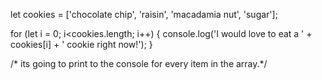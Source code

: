 let cookies = ['chocolate chip', 'raisin', 'macadamia nut', 'sugar'];

for (let i = 0; i<cookies.length; i++) {
  console.log('I would love to eat a ' + cookies[i] + ' cookie right now!');
}

/* its going to print to the console for every item in the array.*/